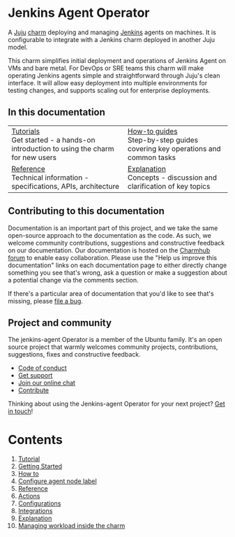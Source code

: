 # Jenkins Agent Operator

A [Juju](https://juju.is/) [charm](https://juju.is/docs/olm/charmed-operators) deploying and managing [Jenkins](https://www.jenkins.io/) agents on machines. It is configurable to integrate with a Jenkins charm deployed in another Juju model.

This charm simplifies initial deployment and operations of Jenkins Agent on VMs and bare metal. For DevOps or SRE teams this charm will make operating Jenkins agents simple and straightforward through Juju's clean interface. It will allow easy deployment into multiple environments for testing changes, and supports scaling out for enterprise deployments.

## In this documentation

| | |
|--|--|
|  [Tutorials](https://charmhub.io/jenkins-agent/docs/tutorial-getting-started)</br>  Get started - a hands-on introduction to using the charm for new users </br> |  [How-to guides](https://charmhub.io/jenkins-agent/docs/how-to-configure-agent-node-label) </br> Step-by-step guides covering key operations and common tasks |
| [Reference](https://charmhub.io/jenkins-agent/docs/reference-actions) </br> Technical information - specifications, APIs, architecture | [Explanation](https://charmhub.io/jenkins-agent/docs/explanation-workload) </br> Concepts - discussion and clarification of key topics  |

## Contributing to this documentation

Documentation is an important part of this project, and we take the same open-source approach to the documentation as 
the code. As such, we welcome community contributions, suggestions and constructive feedback on our documentation. 
Our documentation is hosted on the [Charmhub forum](https://discourse.charmhub.io/) 
to enable easy collaboration. Please use the "Help us improve this documentation" links on each documentation page to 
either directly change something you see that's wrong, ask a question or make a suggestion about a potential change via 
the comments section.

If there's a particular area of documentation that you'd like to see that's missing, please 
[file a bug](https://github.com/canonical/jenkins-agent-operator/issues).

## Project and community

The jenkins-agent Operator is a member of the Ubuntu family. It's an open source project that warmly welcomes community projects, contributions, suggestions, fixes and constructive feedback.

- [Code of conduct](https://ubuntu.com/community/code-of-conduct)
- [Get support](https://discourse.charmhub.io/)
- [Join our online chat](https://app.element.io/#/room/#charmhub-charmdev:ubuntu.com)
- [Contribute](https://github.com/canonical/jenkins-agent-operator/blob/3e451213530aba783b892d231ce0f783a22ec303/CONTRIBUTING.md)

Thinking about using the Jenkins-agent Operator for your next project? [Get in touch](https://app.element.io/#/room/#charmhub-charmdev:ubuntu.com)!

# Contents

1. [Tutorial](tutorial)
  1. [Getting Started](tutorial/getting-started.md)
1. [How to](how-to)
  1. [Configure agent node label](how-to/configure-agent-node-label.md)
1. [Reference](reference)
  1. [Actions](reference/actions.md)
  1. [Configurations](reference/configurations.md)
  1. [Integrations](reference/integrations.md)
1. [Explanation](explanation)
  1. [Managing workload inside the charm](explanation/workload.md)
